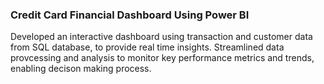 ### Credit Card Financial Dashboard Using Power BI
Developed an interactive dashboard using transaction and customer data from SQL database, to provide real time insights. Streamlined data provcessing and analysis to monitor key performance metrics and trends, enabling decison making process. 
